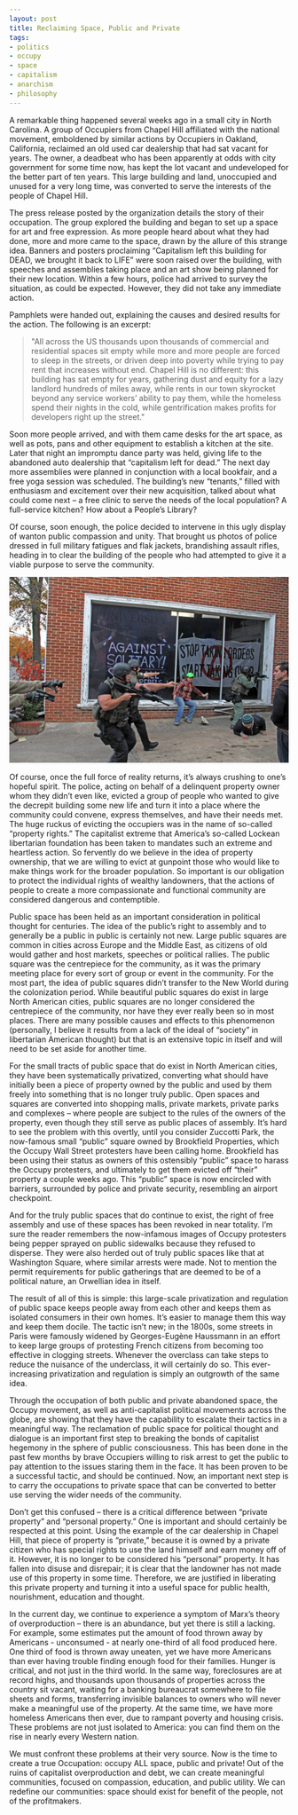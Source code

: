 ```yaml
---
layout: post
title: Reclaiming Space, Public and Private
tags:
- politics
- occupy
- space
- capitalism
- anarchism
- philosophy
---
```


A remarkable thing happened several weeks ago in a small city in North Carolina. A group of Occupiers from Chapel Hill affiliated with the national movement, emboldened by similar actions by Occupiers in Oakland, California, reclaimed an old used car dealership that had sat vacant for years. The owner, a deadbeat who has been apparently at odds with city government for some time now, has kept the lot vacant and undeveloped for the better part of ten years. This large building and land, unoccupied and unused for a very long time, was converted to serve the interests of the people of Chapel Hill.

The press release posted by the organization details the story of their occupation. The group explored the building and began to set up a space for art and free expression. As more people heard about what they had done, more and more came to the space, drawn by the allure of this strange idea. Banners and posters proclaiming “Capitalism left this building for DEAD, we brought it back to LIFE” were soon raised over the building, with speeches and assemblies taking place and an art show being planned for their new location. Within a few hours, police had arrived to survey the situation, as could be expected. However, they did not take any immediate action.

Pamphlets were handed out, explaining the causes and desired results for the action. The following is an excerpt:

> "All across the US thousands upon thousands of commercial and residential spaces sit empty while more and more people are forced to sleep in the streets, or driven deep into poverty while trying to pay rent that increases without end. Chapel Hill is no different: this building has sat empty for years, gathering dust and equity for a lazy landlord hundreds of miles away, while rents in our town skyrocket beyond any service workers’ ability to pay them, while the homeless spend their nights in the cold, while gentrification makes profits for developers right up the street."

Soon more people arrived, and with them came desks for the art space, as well as pots, pans and other equipment to establish a kitchen at the site. Later that night an impromptu dance party was held, giving life to the abandoned auto dealership that “capitalism left for dead.” The next day more assemblies were planned in conjunction with a local bookfair, and a free yoga session was scheduled. The building’s new “tenants,” filled with enthusiasm and excitement over their new acquisition, talked about what could come next – a free clinic to serve the needs of the local population? A full-service kitchen? How about a People’s Library?

Of course, soon enough, the police decided to intervene in this ugly display of wanton public compassion and unity. That brought us photos of police dressed in full military fatigues and flak jackets, brandishing assault rifles, heading in to clear the building of the people who had attempted to give it a viable purpose to serve the community.

![Police clearing Occupy encampment](/assets/images/20111201001.jpg)

Of course, once the full force of reality returns, it’s always crushing to one’s hopeful spirit. The police, acting on behalf of a delinquent property owner whom they didn’t even like, evicted a group of people who wanted to give the decrepit building some new life and turn it into a place where the community could convene, express themselves, and have their needs met. The huge ruckus of evicting the occupiers was in the name of so-called “property rights.” The capitalist extreme that America’s so-called Lockean libertarian foundation has been taken to mandates such an extreme and heartless action. So fervently do we believe in the idea of property ownership, that we are willing to evict at gunpoint those who would like to make things work for the broader population. So important is our obligation to protect the individual rights of wealthy landowners, that the actions of people to create a more compassionate and functional community are considered dangerous and contemptible.

Public space has been held as an important consideration in political thought for centuries. The idea of the public’s right to assembly and to generally be a public in public is certainly not new. Large public squares are common in cities across Europe and the Middle East, as citizens of old would gather and host markets, speeches or political rallies. The public square was the centrepiece for the community, as it was the primary meeting place for every sort of group or event in the community. For the most part, the idea of public squares didn’t transfer to the New World during the colonization period. While beautiful public squares do exist in large North American cities, public squares are no longer considered the centrepiece of the community, nor have they ever really been so in most places. There are many possible causes and effects to this phenomenon (personally, I believe it results from a lack of the ideal of “society” in libertarian American thought) but that is an extensive topic in itself and will need to be set aside for another time.

For the small tracts of public space that do exist in North American cities, they have been systematically privatized, converting what should have initially been a piece of property owned by the public and used by them freely into something that is no longer truly public. Open spaces and squares are converted into shopping malls, private markets, private parks and complexes – where people are subject to the rules of the owners of the property, even though they still serve as public places of assembly. It’s hard to see the problem with this overtly, until you consider Zuccotti Park, the now-famous small “public” square owned by Brookfield Properties, which the Occupy Wall Street protesters have been calling home. Brookfield has been using their status as owners of this ostensibly “public” space to harass the Occupy protesters, and ultimately to get them evicted off “their” property a couple weeks ago. This “public” space is now encircled with barriers, surrounded by police and private security, resembling an airport checkpoint.

And for the truly public spaces that do continue to exist, the right of free assembly and use of these spaces has been revoked in near totality. I’m sure the reader remembers the now-infamous images of Occupy protesters being pepper sprayed on public sidewalks because they refused to disperse. They were also herded out of truly public spaces like that at Washington Square, where similar arrests were made. Not to mention the permit requirements for public gatherings that are deemed to be of a political nature, an Orwellian idea in itself.

The result of all of this is simple: this large-scale privatization and regulation of public space keeps people away from each other and keeps them as isolated consumers in their own homes. It’s easier to manage them this way and keep them docile. The tactic isn’t new; in the 1800s, some streets in Paris were famously widened by Georges-Eugène Haussmann in an effort to keep large groups of protesting French citizens from becoming too effective in clogging streets. Whenever the overclass can take steps to reduce the nuisance of the underclass, it will certainly do so. This ever-increasing privatization and regulation is simply an outgrowth of the same idea.

Through the occupation of both public and private abandoned space, the Occupy movement, as well as anti-capitalist political movements across the globe, are showing that they have the capability to escalate their tactics in a meaningful way. The reclamation of public space for political thought and dialogue is an important first step to breaking the bonds of capitalist hegemony in the sphere of public consciousness. This has been done in the past few months by brave Occupiers willing to risk arrest to get the public to pay attention to the issues staring them in the face. It has been proven to be a successful tactic, and should be continued. Now, an important next step is to carry the occupations to private space that can be converted to better use serving the wider needs of the community.

Don’t get this confused – there is a critical difference between “private property” and “personal property.” One is important and should certainly be respected at this point. Using the example of the car dealership in Chapel Hill, that piece of property is “private,” because it is owned by a private citizen who has special rights to use the land himself and earn money off of it. However, it is no longer to be considered his “personal” property. It has fallen into disuse and disrepair; it is clear that the landowner has not made use of this property in some time. Therefore, we are justified in liberating this private property and turning it into a useful space for public health, nourishment, education and thought.

In the current day, we continue to experience a symptom of Marx’s theory of overproduction – there is an abundance, but yet there is still a lacking. For example, some estimates put the amount of food thrown away by Americans - unconsumed - at nearly one-third of all food produced here. One third of food is thrown away uneaten, yet we have more Americans than ever having trouble finding enough food for their families. Hunger is critical, and not just in the third world. In the same way, foreclosures are at record highs, and thousands upon thousands of properties across the country sit vacant, waiting for a banking bureaucrat somewhere to file sheets and forms, transferring invisible balances to owners who will never make a meaningful use of the property. At the same time, we have more homeless Americans then ever, due to rampant poverty and housing crisis. These problems are not just isolated to America: you can find them on the rise in nearly every Western nation.

We must confront these problems at their very source. Now is the time to create a true Occupation: occupy ALL space, public and private! Out of the ruins of capitalist overproduction and debt, we can create meaningful communities, focused on compassion, education, and public utility. We can redefine our communities: space should exist for benefit of the people, not of the profitmakers.
